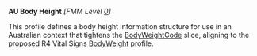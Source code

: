 **AU Body Height** *[FMM Level [0](guidance.html)]*

This profile defines a body height information structure for use in an Australian context that tightens the
[BodyWeightCode](http://hl7.org/fhir/STU3/bodyweight-definitions.html#Observation.code.coding:bodyweightcode) slice, aligning to the proposed R4 Vital Signs 
[BodyWeight](http://build.fhir.org/bodyweight.html) profile.

